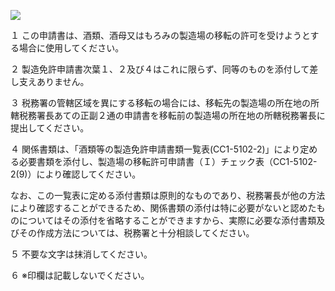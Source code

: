 ![](https://www.nta.go.jp/tmp/6307153b-008d-4066-aacb-e72dbe0daaf3/images/a37394beeeba555b928eae4ce0399ae134501cf8be2d6b20139684e2480d32b8.jpg)

１ この申請書は、酒類、酒母又はもろみの製造場の移転の許可を受けようとする場合に使用してください。

２ 製造免許申請書次葉１、２及び４はこれに限らず、同等のものを添付して差し支えありません。

３ 税務署の管轄区域を異にする移転の場合には、移転先の製造場の所在地の所轄税務署長あての正副２通の申請書を移転前の製造場の所在地の所轄税務署長に提出してください。

４ 関係書類は、「酒類等の製造免許申請書類一覧表(CC1-5102-2)」により定める必要書類を添付し、製造場の移転許可申請書（Ｉ）チェック表（CC1-5102-2(9)）により確認してください。

なお、この一覧表に定める添付書類は原則的なものであり、税務署長が他の方法により確認することができるため、関係書類の添付は特に必要がないと認めたものについてはその添付を省略することができますから、実際に必要な添付書類及びその作成方法については、税務署と十分相談してください。

５ 不要な文字は抹消してください。

６ ※印欄は記載しないでください。